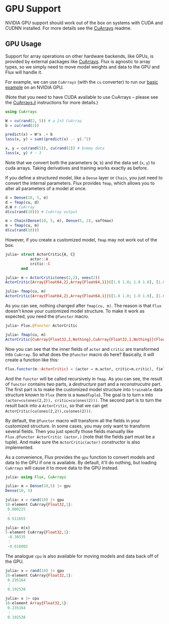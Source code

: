 # GPU Support

NVIDIA GPU support should work out of the box on systems with CUDA and CUDNN installed. For more details see the [CuArrays](https://github.com/JuliaGPU/CuArrays.jl) readme.

## GPU Usage

Support for array operations on other hardware backends, like GPUs, is provided by external packages like [CuArrays](https://github.com/JuliaGPU/CuArrays.jl). Flux is agnostic to array types, so we simply need to move model weights and data to the GPU and Flux will handle it.

For example, we can use `CuArrays` (with the `cu` converter) to run our [basic example](models/basics.md) on an NVIDIA GPU.

(Note that you need to have CUDA available to use CuArrays – please see the [CuArrays.jl](https://github.com/JuliaGPU/CuArrays.jl) instructions for more details.)

```julia
using CuArrays

W = cu(rand(2, 5)) # a 2×5 CuArray
b = cu(rand(2))

predict(x) = W*x .+ b
loss(x, y) = sum((predict(x) .- y).^2)

x, y = cu(rand(5)), cu(rand(2)) # Dummy data
loss(x, y) # ~ 3
```

Note that we convert both the parameters (`W`, `b`) and the data set (`x`, `y`) to cuda arrays. Taking derivatives and training works exactly as before.

If you define a structured model, like a `Dense` layer or `Chain`, you just need to convert the internal parameters. Flux provides `fmap`, which allows you to alter all parameters of a model at once.

```julia
d = Dense(10, 5, σ)
d = fmap(cu, d)
d.W # CuArray
d(cu(rand(10))) # CuArray output

m = Chain(Dense(10, 5, σ), Dense(5, 2), softmax)
m = fmap(cu, m)
d(cu(rand(10)))
```

However, if you create a customized model, `fmap` may not work out of the box.

```julia
julia> struct ActorCritic{A, C}
           actor::A
           critic::C
       end

julia> m = ActorCritic(ones(2,2), ones(2))
ActorCritic{Array{Float64,2},Array{Float64,1}}([1.0 1.0; 1.0 1.0], [1.0, 1.0])

julia> fmap(cu, m)
ActorCritic{Array{Float64,2},Array{Float64,1}}([1.0 1.0; 1.0 1.0], [1.0, 1.0])
```

As you can see, nothing changed after `fmap(cu, m)`. The reason is that `Flux` doesn't know your customized model structure. To make it work as expected, you need the `@functor` macro.

```julia
julia> Flux.@functor ActorCritic

julia> fmap(cu, m)
ActorCritic{CuArray{Float32,2,Nothing},CuArray{Float32,1,Nothing}}(Float32[1.0 1.0; 1.0 1.0], Float32[1.0, 1.0])
```

Now you can see that the inner fields of `actor` and `critic` are transformed into `CuArray`. So what does the `@functor` macro do here? Basically, it will create a function like this:

```julia
Flux.functor(m::ActorCritic) = (actor = m.actor, critic=m.critic), fields -> ActorCritic(fields...)
```

And the `functor` will be called recursively in `fmap`. As you can see, the result of `functor` contains two parts, a *destructure* part and a *reconstrucutre* part. The first part is to make the customized model structure into `trainable` data structure known to `Flux` (here is a `NamedTuple`). The goal is to turn `m` into `(actor=cu(ones(2,2)), critic=cu(ones(2)))`. The second part is to turn the result back into a `ActorCritic`, so that we can get `ActorCritic(cu(ones(2,2)),cu(ones(2)))`.

By default, the `@functor` macro will transform all the fields in your customized structure. In some cases, you may only want to transform several fields. Then you just specify those fields manually like `Flux.@functor ActorCritic (actor,)` (note that the fields part must be a tuple). And make sure the `ActorCritic(actor)` constructor is also implemented.

As a convenience, Flux provides the `gpu` function to convert models and data to the GPU if one is available. By default, it'll do nothing, but loading `CuArrays` will cause it to move data to the GPU instead.

```julia
julia> using Flux, CuArrays

julia> m = Dense(10,5) |> gpu
Dense(10, 5)

julia> x = rand(10) |> gpu
10-element CuArray{Float32,1}:
 0.800225
 ⋮
 0.511655

julia> m(x)
5-element CuArray{Float32,1}:
 -0.30535
 ⋮
 -0.618002
```

The analogue `cpu` is also available for moving models and data back off of the GPU.

```julia
julia> x = rand(10) |> gpu
10-element CuArray{Float32,1}:
 0.235164
 ⋮
 0.192538

julia> x |> cpu
10-element Array{Float32,1}:
 0.235164
 ⋮
 0.192538
```